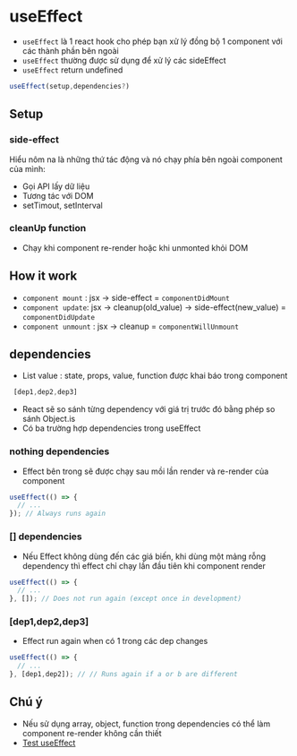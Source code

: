 # useEffect
- `useEffect` là 1 react hook cho phép bạn xử lý đồng bộ 1 component với các thành phần bên ngoài
- `useEffect` thường được sử dụng để xử lý các sideEffect
- `useEffect` return undefined
```js
useEffect(setup,dependencies?)
```
## Setup
### side-effect 
  Hiểu nôm na là những thứ tác động và nó chạy phía bên ngoài component của mình:
- Gọi API lấy dữ liệu
- Tương tác với DOM
- setTimout, setInterval
### cleanUp function
- Chạy khi component re-render hoặc khi unmonted khỏi DOM
## How it work
- `component mount` : jsx -> side-effect = `componentDidMount`
- `component update`: jsx -> cleanup(old_value) -> side-effect(new_value) = `componentDidUpdate`
- `component unmount` : jsx -> cleanup = `componentWillUnmount`
## dependencies
- List value : state, props, value, function được khai báo trong component
```js
 [dep1,dep2,dep3]
```
- React sẽ so sánh từng dependency với giá trị trước đó bằng phép so sánh Object.is
- Có ba trường hợp dependencies trong useEffect

### nothing dependencies
- Effect bên trong sẽ được chạy sau mồi lần render và re-render của component
```js
useEffect(() => {
  // ...
}); // Always runs again
```
### [] dependencies
- Nếu Effect không dùng đến các giá biến, khi dùng một mảng rỗng dependency thì effect chỉ chạy lần đầu tiên khi component render
```js
useEffect(() => {
  // ...
}, []); // Does not run again (except once in development)
```
### [dep1,dep2,dep3]
- Effect run again when có 1 trong các dep changes
```js
useEffect(() => {
  // ...
}, [dep1,dep2]); // // Runs again if a or b are different
```

## Chú ý
- Nếu sử dụng array, object, function trong dependencies có thể làm component re-render không cần thiết
- [Test useEffect](http://localhost:3000/hooks/useEffect)
